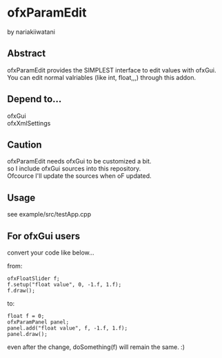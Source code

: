 ofxParamEdit
============
by nariakiiwatani

Abstract------------
ofxParamEdit provides the SIMPLEST interface to edit values with ofxGui.  
You can edit normal valriables (like int, float,,,) through this addon.  

Depend to...
------------
ofxGui  
ofxXmlSettings  

Caution
------------
ofxParamEdit needs ofxGui to be customized a bit.  
so I include ofxGui sources into this repository.  
Ofcource I'll update the sources when oF updated.  

Usage
------------
see example/src/testApp.cpp

For ofxGui users
------------
convert your code like below...

from:

	ofxFloatSlider f;
	f.setup("float value", 0, -1.f, 1.f);
	f.draw();

to:

	float f = 0;
	ofxParamPanel panel;
	panel.add("float value", f, -1.f, 1.f);
	panel.draw();

even after the change, doSomething(f) will remain the same. :)

